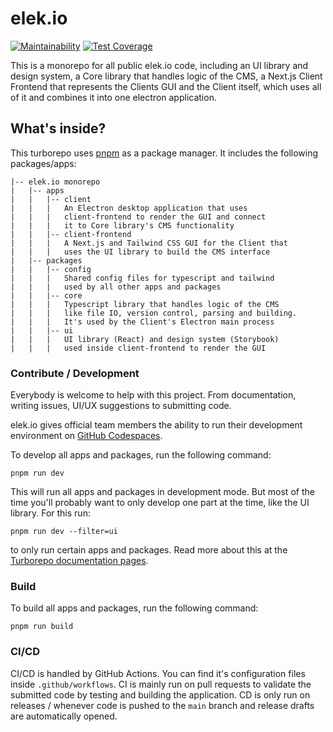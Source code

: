 # elek.io

[![Maintainability](https://api.codeclimate.com/v1/badges/01462e6a23d258bea092/maintainability)](https://codeclimate.com/github/elek-io/elek.io/maintainability)
[![Test Coverage](https://api.codeclimate.com/v1/badges/01462e6a23d258bea092/test_coverage)](https://codeclimate.com/github/elek-io/elek.io/test_coverage)

This is a monorepo for all public elek.io code, including an UI library and design system, a Core library that handles logic of the CMS, a Next.js Client Frontend that represents the Clients GUI and the Client itself, which uses all of it and combines it into one electron application.

## What's inside?

This turborepo uses [pnpm](https://pnpm.io) as a package manager. It includes the following packages/apps:

```
|-- elek.io monorepo
|   |-- apps
|   |   |-- client
|   |   |   An Electron desktop application that uses
|   |   |   client-frontend to render the GUI and connect
|   |   |   it to Core library's CMS functionality
|   |   |-- client-frontend
|   |   |   A Next.js and Tailwind CSS GUI for the Client that
|   |   |   uses the UI library to build the CMS interface
|   |-- packages
|   |   |-- config
|   |   |   Shared config files for typescript and tailwind
|   |   |   used by all other apps and packages
|   |   |-- core
|   |   |   Typescript library that handles logic of the CMS
|   |   |   like file IO, version control, parsing and building.
|   |   |   It's used by the Client's Electron main process
|   |   |-- ui
|   |   |   UI library (React) and design system (Storybook)
|   |   |   used inside client-frontend to render the GUI
```

### Contribute / Development

Everybody is welcome to help with this project. From documentation, writing issues, UI/UX suggestions to submitting code.

elek.io gives official team members the ability to run their development environment on [GitHub Codespaces](https://docs.github.com/en/codespaces).

To develop all apps and packages, run the following command:

```
pnpm run dev
```

This will run all apps and packages in development mode.
But most of the time you'll probably want to only develop one part at the time, like the UI library. For this run:

```
pnpm run dev --filter=ui
```

to only run certain apps and packages. Read more about this at the [Turborepo documentation pages](https://turbo.build/repo/docs/reference/command-line-reference#--filter).

### Build

To build all apps and packages, run the following command:

```
pnpm run build
```

### CI/CD

CI/CD is handled by GitHub Actions. You can find it's configuration files inside `.github/workflows`. CI is mainly run on pull requests to validate the submitted code by testing and building the application. CD is only run on releases / whenever code is pushed to the `main` branch and release drafts are automatically opened.
